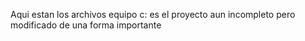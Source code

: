 Aqui estan los archivos equipo c: es el proyecto aun incompleto pero modificado de una forma importante
